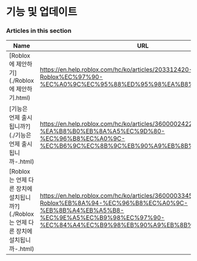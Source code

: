 # 기능 및 업데이트  
### Articles in this section
Name|URL
-|-
[Roblox에 제안하기](./Roblox에 제안하기.html) |https://en.help.roblox.com/hc/ko/articles/203312420-Roblox%EC%97%90-%EC%A0%9C%EC%95%88%ED%95%98%EA%B8%B0
[기능은 언제 출시됩니까?](./기능은 언제 출시됩니까-.html) |https://en.help.roblox.com/hc/ko/articles/360000242266-%EA%B8%B0%EB%8A%A5%EC%9D%80-%EC%96%B8%EC%A0%9C-%EC%B6%9C%EC%8B%9C%EB%90%A9%EB%8B%88%EA%B9%8C-
[Roblox는 언제 다른 장치에 설치됩니까?](./Roblox는 언제 다른 장치에 설치됩니까-.html) |https://en.help.roblox.com/hc/ko/articles/360000334546-Roblox%EB%8A%94-%EC%96%B8%EC%A0%9C-%EB%8B%A4%EB%A5%B8-%EC%9E%A5%EC%B9%98%EC%97%90-%EC%84%A4%EC%B9%98%EB%90%A9%EB%8B%88%EA%B9%8C-